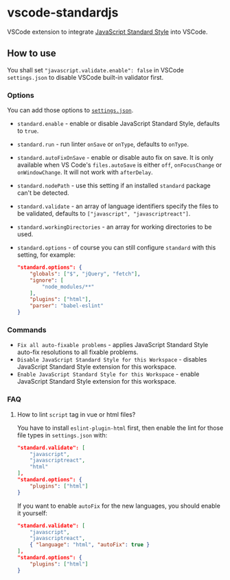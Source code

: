 # vscode-standardjs

VSCode extension to integrate [JavaScript Standard Style](https://github.com/feross/standard) into VSCode.

## How to use

You shall set `"javascript.validate.enable": false` in VSCode `settings.json` to disable VSCode built-in validator first.

### Options

You can add those options to [`settings.json`](https://code.visualstudio.com/docs/customization/userandworkspace).

* `standard.enable` - enable or disable JavaScript Standard Style, defaults to `true`.
* `standard.run` - run linter `onSave` or `onType`, defaults to `onType`.
* `standard.autoFixOnSave` - enable or disable auto fix on save. It is only available when VS Code's `files.autoSave` is either `off`, `onFocusChange` or `onWindowChange`. It will not work with `afterDelay`.
* `standard.nodePath` - use this setting if an installed `standard` package can't be detected.
* `standard.validate` - an array of language identifiers specify the files to be validated, defaults to `["javascript", "javascriptreact"]`.
* `standard.workingDirectories` - an array for working directories to be used.
* `standard.options` - of course you can still configure `standard` with this setting, for example:

	```json
	"standard.options": {
		"globals": ["$", "jQuery", "fetch"],
		"ignore": [
			"node_modules/**"
		],
		"plugins": ["html"],
		"parser": "babel-eslint"
	}
	```

### Commands

* `Fix all auto-fixable problems` - applies JavaScript Standard Style auto-fix resolutions to all fixable problems.
* `Disable JavaScript Standard Style for this Workspace` - disables JavaScript Standard Style extension for this workspace.
* `Enable JavaScript Standard Style for this Workspace` - enable JavaScript Standard Style extension for this workspace.

### FAQ

1. How to lint `script` tag in vue or html files?

    You have to install `eslint-plugin-html` first, then enable the lint for those file types in `settings.json` with:

	```json
	"standard.validate": [
		"javascript",
		"javascriptreact",
		"html"
	],
	"standard.options": {
		"plugins": ["html"]
	}
	```
	If you want to enable `autoFix` for the new languages, you should enable it yourself:

	```json
	"standard.validate": [
		"javascript",
		"javascriptreact",
		{ "language": "html", "autoFix": true }
	],
	"standard.options": {
		"plugins": ["html"]
	}
	```